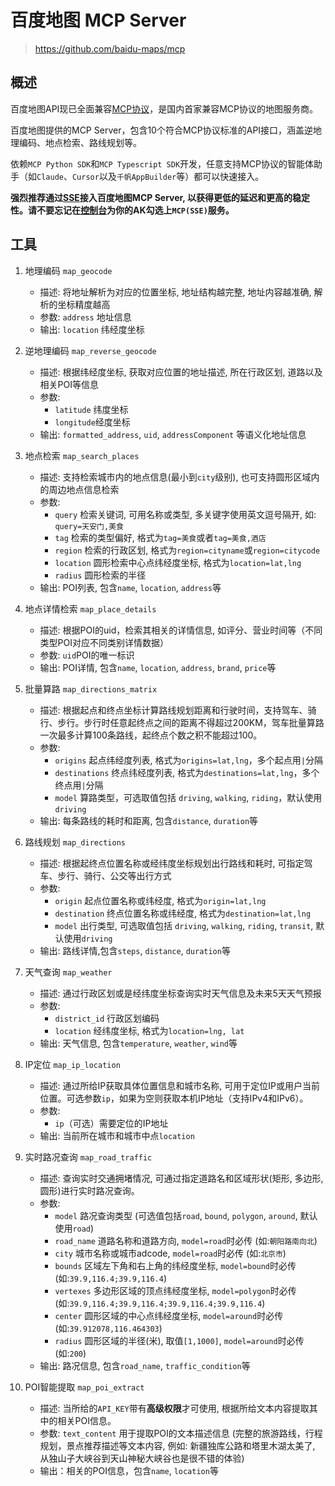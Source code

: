 # 百度地图 MCP Server

> <https://github.com/baidu-maps/mcp>

## 概述

百度地图API现已全面兼容[MCP协议](https://modelcontextprotocol.io/)，是国内首家兼容MCP协议的地图服务商。

百度地图提供的MCP Server，包含10个符合MCP协议标准的API接口，涵盖逆地理编码、地点检索、路线规划等。

依赖`MCP Python SDK`和`MCP Typescript SDK`开发，任意支持MCP协议的智能体助手（如`Claude`、`Cursor`以及`千帆AppBuilder`等）都可以快速接入。

**强烈推荐通过[SSE](https://lbsyun.baidu.com/faq/api?title=mcpserver/quickstart)接入百度地图MCP Server, 以获得更低的延迟和更高的稳定性。请不要忘记在[控制台](https://lbsyun.baidu.com/apiconsole/key)为你的AK勾选上`MCP(SSE)`服务。**

## 工具

1. 地理编码 `map_geocode`
    - 描述: 将地址解析为对应的位置坐标, 地址结构越完整, 地址内容越准确, 解析的坐标精度越高
    - 参数: `address` 地址信息
    - 输出: `location` 纬经度坐标
  
2. 逆地理编码 `map_reverse_geocode`
    - 描述: 根据纬经度坐标, 获取对应位置的地址描述, 所在行政区划, 道路以及相关POI等信息
    - 参数:
      - `latitude` 纬度坐标
      - `longitude`经度坐标
    - 输出: `formatted_address`, `uid`, `addressComponent` 等语义化地址信息

3. 地点检索 `map_search_places`
    - 描述: 支持检索城市内的地点信息(最小到`city`级别), 也可支持圆形区域内的周边地点信息检索
    - 参数:
      - `query` 检索关键词, 可用名称或类型, 多关键字使用英文逗号隔开, 如: `query=天安门,美食`
      - `tag` 检索的类型偏好, 格式为`tag=美食`或者`tag=美食,酒店`
      - `region` 检索的行政区划, 格式为`region=cityname`或`region=citycode`
      - `location` 圆形检索中心点纬经度坐标, 格式为`location=lat,lng`
      - `radius` 圆形检索的半径
    - 输出: POI列表, 包含`name`, `location`, `address`等

4. 地点详情检索 `map_place_details`
    - 描述: 根据POI的uid，检索其相关的详情信息, 如评分、营业时间等（不同类型POI对应不同类别详情数据）
    - 参数: `uid`POI的唯一标识
    - 输出: POI详情, 包含`name`, `location`, `address`, `brand`, `price`等
  
5. 批量算路 `map_directions_matrix`
    - 描述: 根据起点和终点坐标计算路线规划距离和行驶时间，支持驾车、骑行、步行。步行时任意起终点之间的距离不得超过200KM，驾车批量算路一次最多计算100条路线，起终点个数之积不能超过100。
    - 参数:
      - `origins` 起点纬经度列表, 格式为`origins=lat,lng`，多个起点用`|`分隔
      - `destinations` 终点纬经度列表, 格式为`destinations=lat,lng`，多个终点用`|`分隔
      - `model` 算路类型，可选取值包括 `driving`, `walking`, `riding`，默认使用`driving`
    - 输出: 每条路线的耗时和距离, 包含`distance`, `duration`等

6. 路线规划 `map_directions`
    - 描述: 根据起终点位置名称或经纬度坐标规划出行路线和耗时, 可指定驾车、步行、骑行、公交等出行方式
    - 参数:
      - `origin` 起点位置名称或纬经度, 格式为`origin=lat,lng`
      - `destination` 终点位置名称或纬经度, 格式为`destination=lat,lng`
      - `model` 出行类型, 可选取值包括 `driving`, `walking`, `riding`, `transit`, 默认使用`driving`
    - 输出: 路线详情,包含`steps`, `distance`, `duration`等
  
7. 天气查询 `map_weather`
    - 描述: 通过行政区划或是经纬度坐标查询实时天气信息及未来5天天气预报
    - 参数:
      - `district_id` 行政区划编码
      - `location` 经纬度坐标, 格式为`location=lng, lat`
    - 输出: 天气信息, 包含`temperature`, `weather`, `wind`等

8. IP定位 `map_ip_location`
    - 描述: 通过所给IP获取具体位置信息和城市名称, 可用于定位IP或用户当前位置。可选参数`ip`，如果为空则获取本机IP地址（支持IPv4和IPv6）。
    - 参数:
      - `ip`（可选）需要定位的IP地址
    - 输出: 当前所在城市和城市中点`location`

9. 实时路况查询 `map_road_traffic`
    - 描述: 查询实时交通拥堵情况, 可通过指定道路名和区域形状(矩形, 多边形, 圆形)进行实时路况查询。
    - 参数:
      - `model` 路况查询类型 (可选值包括`road`, `bound`, `polygon`, `around`, 默认使用`road`)
      - `road_name` 道路名称和道路方向, `model=road`时必传 (如:`朝阳路南向北`)
      - `city` 城市名称或城市adcode, `model=road`时必传 (如:`北京市`)
      - `bounds` 区域左下角和右上角的纬经度坐标, `model=bound`时必传 (如:`39.9,116.4;39.9,116.4`)
      - `vertexes` 多边形区域的顶点纬经度坐标, `model=polygon`时必传 (如:`39.9,116.4;39.9,116.4;39.9,116.4;39.9,116.4`)
      - `center` 圆形区域的中心点纬经度坐标, `model=around`时必传 (如:`39.912078,116.464303`)
      - `radius` 圆形区域的半径(米), 取值`[1,1000]`, `model=around`时必传 (如:`200`)
    - 输出: 路况信息, 包含`road_name`, `traffic_condition`等

10. POI智能提取 `map_poi_extract`
    - 描述: 当所给的`API_KEY`带有**高级权限**才可使用, 根据所给文本内容提取其中的相关POI信息。
    - 参数: `text_content` 用于提取POI的文本描述信息 (完整的旅游路线，行程规划，景点推荐描述等文本内容, 例如: 新疆独库公路和塔里木湖太美了, 从独山子大峡谷到天山神秘大峡谷也是很不错的体验)
    - 输出：相关的POI信息，包含`name`, `location`等

